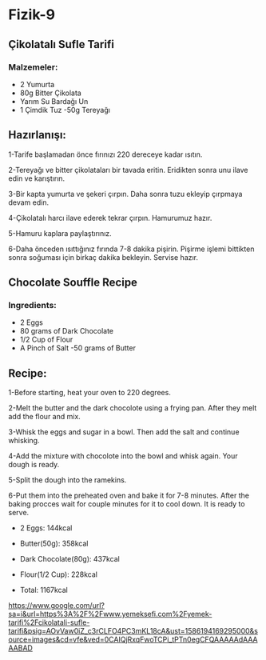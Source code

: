 # Fizik-9

## Çikolatalı Sufle Tarifi
### Malzemeler:
- 2 Yumurta
- 80g Bitter Çikolata
- Yarım Su Bardağı Un
- 1 Çimdik Tuz
-50g Tereyağı

## Hazırlanışı:
1-Tarife başlamadan önce fırınızı 220 dereceye kadar ısıtın.

2-Tereyağı ve bitter çikolataları bir tavada eritin. Eridikten sonra unu ilave edin ve karıştırın.

3-Bir kapta yumurta ve şekeri çırpın. Daha sonra tuzu ekleyip çırpmaya devam edin.

4-Çikolatalı harcı ilave ederek tekrar çırpın. Hamurumuz hazır.

5-Hamuru kaplara paylaştırınız.

6-Daha önceden ısıttığınız  fırında 7-8 dakika pişirin. Pişirme işlemi bittikten sonra soğuması için birkaç dakika bekleyin. Servise hazır.



## Chocolate Souffle Recipe
### Ingredients:
- 2 Eggs
- 80 grams of Dark Chocolate
- 1/2 Cup of Flour
- A Pinch of Salt
-50 grams of Butter
## Recipe:
1-Before starting, heat your oven to 220 degrees.

2-Melt the butter and the dark chocolote using a frying pan. After they melt add the flour and mix.

3-Whisk the eggs and sugar in a bowl. Then add the salt and continue whisking.

4-Add the mixture with chocolote into the bowl and whisk again. Your dough is ready.

5-Split the dough into the ramekins.

6-Put them into the preheated oven and bake it for 7-8 minutes. After the baking procces wait for couple minutes for it to cool down. It is ready to serve.


- 2 Eggs:               144kcal
- Butter(50g):          358kcal
- Dark Chocolate(80g):  437kcal
- Flour(1/2 Cup):       228kcal

- Total:                1167kcal

https://www.google.com/url?sa=i&url=https%3A%2F%2Fwww.yemeksefi.com%2Fyemek-tarifi%2Fcikolatali-sufle-tarifi&psig=AOvVaw0iZ_c3rCLFO4PC3mKL18cA&ust=1586194169295000&source=images&cd=vfe&ved=0CAIQjRxqFwoTCPi_tPTn0egCFQAAAAAdAAAAABAD
